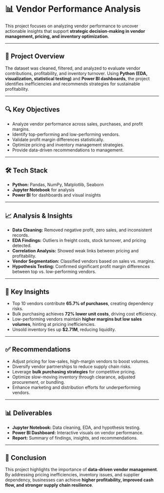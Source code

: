 # 📊 Vendor Performance Analysis

This project focuses on analyzing vendor performance to uncover actionable insights that support **strategic decision-making in vendor management, pricing, and inventory optimization**.  

---

## 🚀 Project Overview  
The dataset was cleaned, filtered, and analyzed to evaluate vendor contributions, profitability, and inventory turnover. Using **Python (EDA, visualization, statistical testing)** and **Power BI dashboards**, the project identifies inefficiencies and recommends strategies for sustainable profitability.  

---

## 🔍 Key Objectives  
- Analyze vendor performance across sales, purchases, and profit margins.  
- Identify top-performing and low-performing vendors.  
- Validate profit margin differences statistically.  
- Optimize pricing and inventory management strategies.  
- Provide data-driven recommendations to management.  

---

## 🛠️ Tech Stack  
- **Python:** Pandas, NumPy, Matplotlib, Seaborn  
- **Jupyter Notebook** for analysis  
- **Power BI** for dashboards and visual insights  

---

## 📈 Analysis & Insights  
- **Data Cleaning:** Removed negative profit, zero sales, and inconsistent records.  
- **EDA Findings:** Outliers in freight costs, stock turnover, and pricing detected.  
- **Correlation Analysis:** Showed weak links between pricing and profitability.  
- **Vendor Segmentation:** Classified vendors based on sales vs. margins.  
- **Hypothesis Testing:** Confirmed significant profit margin differences between top vs. low-performing vendors.  

---

## 🔑 Key Insights  
- Top 10 vendors contribute **65.7% of purchases**, creating dependency risks.  
- Bulk purchasing achieves **72% lower unit costs**, driving cost efficiency.  
- Low-performing vendors maintain **higher margins but low sales volumes**, hinting at pricing inefficiencies.  
- Unsold inventory ties up **$2.71M**, reducing liquidity.  

---

## ✅ Recommendations  
- Adjust pricing for low-sales, high-margin vendors to boost volumes.  
- Diversify vendor partnerships to reduce supply chain risks.  
- Leverage **bulk purchasing strategies** for competitive pricing.  
- Optimize slow-moving inventory through clearance, adjusted procurement, or bundling.  
- Enhance marketing and distribution efforts for underperforming vendors.  

---

## 📊 Deliverables  
- **Jupyter Notebook:** Data cleaning, EDA, and hypothesis testing.  
- **Power BI Dashboard:** Interactive visuals on vendor performance.  
- **Report:** Summary of findings, insights, and recommendations.  

---

## 📌 Conclusion  
This project highlights the importance of **data-driven vendor management**. By addressing pricing inefficiencies, inventory issues, and supplier dependency, businesses can achieve **higher profitability, improved cash flow, and stronger supply chain resilience**.  
